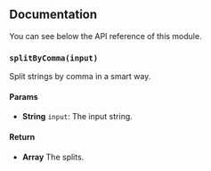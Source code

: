 ## Documentation

You can see below the API reference of this module.

### `splitByComma(input)`
Split strings by comma in a smart way.

#### Params

- **String** `input`: The input string.

#### Return
- **Array** The splits.

